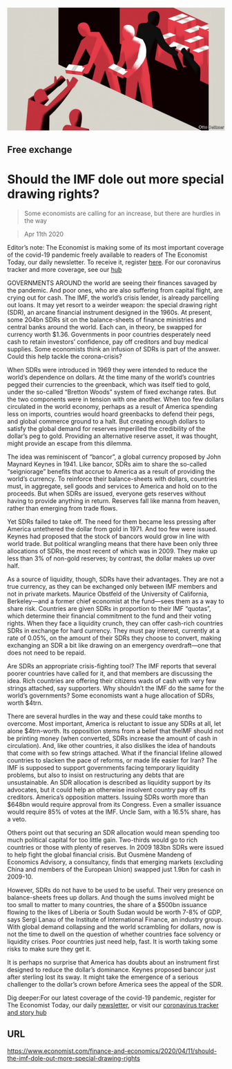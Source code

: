![](./images/20200411_FND000_0.jpg)

## Free exchange

# Should the IMF dole out more special drawing rights?

> Some economists are calling for an increase, but there are hurdles in the way

> Apr 11th 2020

Editor’s note: The Economist is making some of its most important coverage of the covid-19 pandemic freely available to readers of The Economist Today, our daily newsletter. To receive it, register [here](https://www.economist.com//newslettersignup). For our coronavirus tracker and more coverage, see our [hub](https://www.economist.com//coronavirus)

GOVERNMENTS AROUND the world are seeing their finances savaged by the pandemic. And poor ones, who are also suffering from capital flight, are crying out for cash. The IMF, the world’s crisis lender, is already parcelling out loans. It may yet resort to a weirder weapon: the special drawing right (SDR), an arcane financial instrument designed in the 1960s. At present, some 204bn SDRs sit on the balance-sheets of finance ministries and central banks around the world. Each can, in theory, be swapped for currency worth $1.36. Governments in poor countries desperately need cash to retain investors’ confidence, pay off creditors and buy medical supplies. Some economists think an infusion of SDRs is part of the answer. Could this help tackle the corona-crisis?

When SDRs were introduced in 1969 they were intended to reduce the world’s dependence on dollars. At the time many of the world’s countries pegged their currencies to the greenback, which was itself tied to gold, under the so-called “Bretton Woods” system of fixed exchange rates. But the two components were in tension with one another. When too few dollars circulated in the world economy, perhaps as a result of America spending less on imports, countries would hoard greenbacks to defend their pegs, and global commerce ground to a halt. But creating enough dollars to satisfy the global demand for reserves imperilled the credibility of the dollar’s peg to gold. Providing an alternative reserve asset, it was thought, might provide an escape from this dilemma.

The idea was reminiscent of “bancor”, a global currency proposed by John Maynard Keynes in 1941. Like bancor, SDRs aim to share the so-called “seigniorage” benefits that accrue to America as a result of providing the world’s currency. To reinforce their balance-sheets with dollars, countries must, in aggregate, sell goods and services to America and hold on to the proceeds. But when SDRs are issued, everyone gets reserves without having to provide anything in return. Reserves fall like manna from heaven, rather than emerging from trade flows.

Yet SDRs failed to take off. The need for them became less pressing after America untethered the dollar from gold in 1971. And too few were issued. Keynes had proposed that the stock of bancors would grow in line with world trade. But political wrangling means that there have been only three allocations of SDRs, the most recent of which was in 2009. They make up less than 3% of non-gold reserves; by contrast, the dollar makes up over half.

As a source of liquidity, though, SDRs have their advantages. They are not a true currency, as they can be exchanged only between IMF members and not in private markets. Maurice Obstfeld of the University of California, Berkeley—and a former chief economist at the fund—sees them as a way to share risk. Countries are given SDRs in proportion to their IMF “quotas”, which determine their financial commitment to the fund and their voting rights. When they face a liquidity crunch, they can offer cash-rich countries SDRs in exchange for hard currency. They must pay interest, currently at a rate of 0.05%, on the amount of their SDRs they choose to convert, making exchanging an SDR a bit like drawing on an emergency overdraft—one that does not need to be repaid.

Are SDRs an appropriate crisis-fighting tool? The IMF reports that several poorer countries have called for it, and that members are discussing the idea. Rich countries are offering their citizens wads of cash with very few strings attached, say supporters. Why shouldn’t the IMF do the same for the world’s governments? Some economists want a huge allocation of SDRs, worth $4trn.

There are several hurdles in the way and these could take months to overcome. Most important, America is reluctant to issue any SDRs at all, let alone $4trn-worth. Its opposition stems from a belief that theIMF should not be printing money (when converted, SDRs increase the amount of cash in circulation). And, like other countries, it also dislikes the idea of handouts that come with so few strings attached. What if the financial lifeline allowed countries to slacken the pace of reforms, or made life easier for Iran? The IMF is supposed to support governments facing temporary liquidity problems, but also to insist on restructuring any debts that are unsustainable. An SDR allocation is described as liquidity support by its advocates, but it could help an otherwise insolvent country pay off its creditors. America’s opposition matters. Issuing SDRs worth more than $648bn would require approval from its Congress. Even a smaller issuance would require 85% of votes at the IMF. Uncle Sam, with a 16.5% share, has a veto.

Others point out that securing an SDR allocation would mean spending too much political capital for too little gain. Two-thirds would go to rich countries or those with plenty of reserves. In 2009 183bn SDRs were issued to help fight the global financial crisis. But Ousmène Mandeng of Economics Advisory, a consultancy, finds that emerging markets (excluding China and members of the European Union) swapped just 1.9bn for cash in 2009-10.

However, SDRs do not have to be used to be useful. Their very presence on balance-sheets frees up dollars. And though the sums involved might be too small to matter to many countries, the share of a $500bn issuance flowing to the likes of Liberia or South Sudan would be worth 7-8% of GDP, says Sergi Lanau of the Institute of International Finance, an industry group. With global demand collapsing and the world scrambling for dollars, now is not the time to dwell on the question of whether countries face solvency or liquidity crises. Poor countries just need help, fast. It is worth taking some risks to make sure they get it.

It is perhaps no surprise that America has doubts about an instrument first designed to reduce the dollar’s dominance. Keynes proposed bancor just after sterling lost its sway. It might take the emergence of a serious challenger to the dollar’s crown before America sees the appeal of the SDR.

Dig deeper:For our latest coverage of the covid-19 pandemic, register for The Economist Today, our daily [newsletter](https://www.economist.com//newslettersignup), or visit our [coronavirus tracker and story hub](https://www.economist.com//coronavirus)

## URL

https://www.economist.com/finance-and-economics/2020/04/11/should-the-imf-dole-out-more-special-drawing-rights
